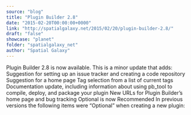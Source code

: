 ```yaml
---
source: "blog"
title: "Plugin Builder 2.8"
date: "2015-02-20T00:00:00+0000"
link: "http://spatialgalaxy.net/2015/02/20/plugin-builder-2.8/"
draft: "false"
showcase: "planet"
folder: "spatialgalaxy_net"
author: "Spatial Galaxy"
---
```


Plugin Builder 2.8 is now available. This is a minor update that adds:
 Suggestion for setting up an issue tracker and creating a code repository Suggestion for a home page   Tag selection from a list of current tags Documentation update, including information about using pb_tool to compile, deploy, and package your plugin New URLs for Plugin Builder&rsquo;s home page and bug tracking  Optional is now Recommended In previous versions the following items were &ldquo;Optional&rdquo; when creating a new plugin:

